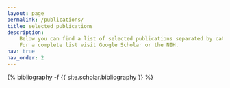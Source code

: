 ```yaml
---
layout: page
permalink: /publications/
title: selected publications
description: 
    Below you can find a list of selected publications separated by categories in reversed chronological order. <br/ >
    For a complete list visit Google Scholar or the NIH.
nav: true
nav_order: 2
---
```

<!-- _pages/publications.md -->
<div class="publications">

{% bibliography -f {{ site.scholar.bibliography }} %}

</div>
